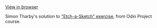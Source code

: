 [View in browser](https://jinjagit.github.io/Etch-a-Sketch/)

Simon Tharby's solution to ["Etch-a-Sketch" exercise](https://www.theodinproject.com/lessons/etch-a-sketch-project), from Odin Project course.
